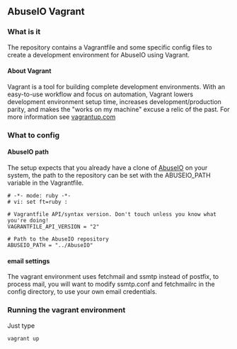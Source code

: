 ## AbuseIO Vagrant

### What is it
The repository contains a Vagrantfile and some specific config files to create a development environment for AbuseIO using Vagrant.

#### About Vagrant
Vagrant is a tool for building complete development environments. With an easy-to-use workflow and focus on automation, Vagrant 
lowers development environment setup time, increases development/production parity, and makes the "works on my machine" excuse a 
relic of the past. For more information see [vagrantup.com](http://vagrantup.com)

### What to config

#### AbuseIO path
The setup expects that you already have a clone of [AbuseIO](https://github.com/AbuseIO/AbuseIO) on your system, the path to the repository
can be set with the ABUSEIO_PATH variable in the Vagrantfile.


    # -*- mode: ruby -*-
    # vi: set ft=ruby :

    # Vagrantfile API/syntax version. Don't touch unless you know what you're doing!
    VAGRANTFILE_API_VERSION = "2"

    # Path to the AbuseIO repository
    ABUSEIO_PATH = "../AbuseIO"

#### email settings
The vagrant environment uses fetchmail and ssmtp instead of postfix, to process mail, you will want to modify ssmtp.conf and fetchmailrc 
in the config directory, to use your own email credentials.

### Running the vagrant environment

Just type 

    vagrant up



